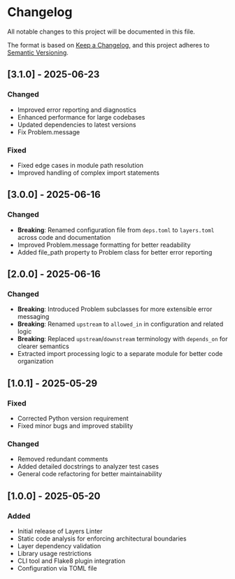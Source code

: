 # Changelog

All notable changes to this project will be documented in this file.

The format is based on [Keep a Changelog](https://keepachangelog.com/en/1.0.0/),
and this project adheres to [Semantic Versioning](https://semver.org/spec/v2.0.0.html).

## [3.1.0] - 2025-06-23

### Changed

- Improved error reporting and diagnostics
- Enhanced performance for large codebases
- Updated dependencies to latest versions
- Fix Problem.message

### Fixed

- Fixed edge cases in module path resolution
- Improved handling of complex import statements

## [3.0.0] - 2025-06-16

### Changed

- **Breaking**: Renamed configuration file from `deps.toml` to `layers.toml` across code and documentation
- Improved Problem.message formatting for better readability
- Added file_path property to Problem class for better error reporting

## [2.0.0] - 2025-06-16

### Changed

- **Breaking**: Introduced Problem subclasses for more extensible error messaging
- **Breaking**: Renamed `upstream` to `allowed_in` in configuration and related logic
- **Breaking**: Replaced `upstream`/`downstream` terminology with `depends_on` for clearer semantics
- Extracted import processing logic to a separate module for better code organization

## [1.0.1] - 2025-05-29

### Fixed

- Corrected Python version requirement
- Fixed minor bugs and improved stability

### Changed

- Removed redundant comments
- Added detailed docstrings to analyzer test cases
- General code refactoring for better maintainability

## [1.0.0] - 2025-05-20

### Added

- Initial release of Layers Linter
- Static code analysis for enforcing architectural boundaries
- Layer dependency validation
- Library usage restrictions
- CLI tool and Flake8 plugin integration
- Configuration via TOML file
